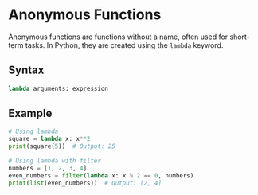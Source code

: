 # Anonymous Functions

Anonymous functions are functions without a name, often used for short-term tasks. In Python, they are created using the `lambda` keyword.

## Syntax

```python
lambda arguments: expression
```

## Example

```python
# Using lambda
square = lambda x: x**2
print(square(5))  # Output: 25

# Using lambda with filter
numbers = [1, 2, 3, 4]
even_numbers = filter(lambda x: x % 2 == 0, numbers)
print(list(even_numbers))  # Output: [2, 4]
```

